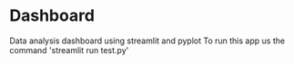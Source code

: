 # Dashboard
Data analysis dashboard using streamlit and pyplot
To run this app us the command 'streamlit run test.py'
